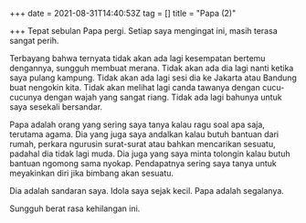+++
date = 2021-08-31T14:40:53Z
tag = []
title = "Papa (2)"

+++
Tepat sebulan Papa pergi. Setiap saya mengingat ini, masih terasa sangat perih.

Terbayang bahwa ternyata tidak akan ada lagi kesempatan bertemu dengannya, sungguh membuat merana. Tidak akan ada dia lagi nanti ketika saya pulang kampung. Tidak akan ada lagi sesi dia ke Jakarta atau Bandung buat nengokin kita. Tidak akan melihat lagi canda tawanya dengan cucu-cucunya dengan wajah yang sangat riang. Tidak ada lagi bahunya untuk saya sesekali bersandar.

Papa adalah orang yang sering saya tanya kalau ragu soal apa saja, terutama agama. Dia yang juga saya andalkan kalau butuh bantuan dari rumah, perkara ngurusin surat-surat atau bahkan mencarikan sesuatu, padahal dia tidak lagi muda. Dia juga yang saya minta tolongin kalau butuh bantuan ngomong sama nyokap. Pendapatnya sering saya tanya untuk meyakinkan diri jika bimbang akan sesuatu.

Dia adalah sandaran saya. Idola saya sejak kecil. Papa adalah segalanya.

Sungguh berat rasa kehilangan ini.